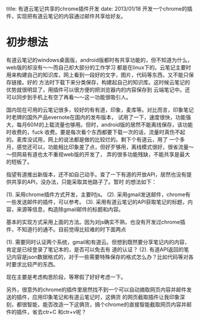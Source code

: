 title: 有道云笔记共享的chrome插件开发
date: 2013/01/18
开发一个chrome的插件，实现把有道云笔记的内容通过邮件共享给好友。

# 初步想法
  
  有道云笔记的windows桌面版，android版都时有共享功能的，但不知道为什么，web版的却没有～～而自己却大部分的工作学习
  都是在linux下的。云笔记主要时用来构建自己的知识库，网上看到一段好的文字，图片，代码等东西，又不能只保存链接。好的
  方法时下载下来分类保存，构建起自己的知识库。这时候云笔记的优势就很明显了，用插件可以很方便的把浏览器内的内容保存到
  云端笔记中。还可以同步到手机上有空了再看～～这一功能很吸引人。
  
  国内现在可用的云笔记很多，较好的有有道，印象，麦库等。对比而言，印象笔记时老牌的国外产品evernote在国内的发布版本，
  试用了一下，速度很快，功能强大，每月60Ｍ的上载流量也够用。但时，android版的居然不能离线保存，该功能时收费的，fuck
  收费。要是每次看个东西都要下载一次的话，流量时真伤不起的。麦库没试用，网上的说法都是做的比较烂的。剩下个有道云，用了
  一个多月，感觉还可以，功能相比印象差了点，但好歹够用，离线模式很好，很省流量～～但网易有道也太不重视web版的开发了，
  弄的很多功能残缺，不能共享是最大的短板了。
  
  指望有道推出新版本，还不如自己动手。查了一下有道的开放API，居然也没有提供共享的API，没办法，只能采取其他路子了。暂时
  的想法如下：
  
  (1).  采用chrome插件方式开发，主要时js。
  (2).  采用gmail发送邮件，chrome有一些发送邮件的插件，可以参考。
  (3).  采用有道云笔记的API获取笔记的标题，内容，来源等信息，构造除gmail邮件的标题和内容。
  
  基本的实现方式采用上面的方法。因为对js确实不熟，也没有开发过chrome插件，不知道行的通不。目前觉得比较难的时下面两点
  
  (1).  需要同时认证两个系统，gmail和有道云。但想到既然要分享笔记内的内容，肯定是已经登录了笔记本的，是否可以免去有
  道的认证？
  (2).  有道API返回的笔记内容是json数据格式的，对于一些需要特殊保存的格式怎么办？比如代码等对各时要求比较严的东西。
  
  现在主要是考虑构思阶段，等寒假了好好考虑一下。
  
  另外，很意外的chrome的插件里居然找不到一个可以自动摘取网页内容并邮件发送的插件，应用印象笔记和有道云笔记时，这俩货
  的网页截取插件让我印象深刻，都很智能，能否改造一下这俩货，搞个chrome的直接智能截取网页内容并邮件的插件，省去ctr+C
  和ctr+v呢？
  
